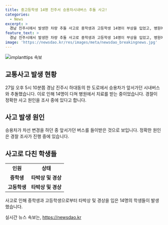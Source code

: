 ```yaml
---
title: 중고등학생 14명 진주서 승용차시내버스 추돌 사고!
categories:
  - News
excerpt: >
  경남 진주시에서 발생한 차량 추돌 사고로 중학생과 고등학생 14명이 부상을 입었고, 병원에서 치료를 받았습니다. 사고는 승용차가 차선 변경을 하던 중 앞서가던 버스를 들이받으며 발생한 것으로 파악되었으며, 경찰은 정확한 사고 원인을 조사 중입니다. (150자)
feature_text: >
  경남 진주시에서 발생한 차량 추돌 사고로 중학생과 고등학생 14명이 부상을 입었고, 병원에서 치료를 받았습니다. 사고는 승용차가 차선 변경을 하던 중 앞서가던 버스를 들이받으며 발생한 것으로 파악되었으며, 경찰은 정확한 사고 원인을 조사 중입니다. (150자)
image: 'https://newsdao.kr/res/images/meta/newsdao_breakingnews.jpg'
---
```


<p><img src="https://newsdao.kr/res/images/meta/newsdao_breakingnews.jpg" alt="implanttips 속보" /></p>

<h2 data-ke-size="size26">교통사고 발생 현황</h2>

<p data-ke-size="size16">27일 오후 5시 10분쯤 경남 진주시 하대동의 한 도로에서 승용차가 앞서가던 시내버스와 추돌했습니다. 이로 인해 14명이 다쳐 병원에서 치료를 받는 중이었습니다. 경찰이 정확한 사고 원인을 조사 중에 있다고 합니다.</p>

<h2 data-ke-size="size26">사고 발생 원인</h2>

<p data-ke-size="size16">승용차가 차선 변경을 하던 중 앞서가던 버스를 들이받은 것으로 보입니다. 정확한 원인은 경찰 조사가 진행 중에 있습니다.</p>

<h2 data-ke-size="size26">사고로 다친 학생들</h2>

<table>
  <tr>
    <td style="text-align: center; height: 17px;"><b>인원</b></td>
    <td style="text-align: center; height: 17px;"><b>상태</b></td>
  </tr>
  <tr>
    <td style="text-align: center; height: 17px;"><b>중학생</b></td>
    <td style="text-align: center; height: 17px;"><b>타박상 및 경상</b></td>
  </tr>
  <tr>
    <td style="text-align: center; height: 17px;"><b>고등학생</b></td>
    <td style="text-align: center; height: 17px;"><b>타박상 및 경상</b></td>
  </tr>
</table>

<p data-ke-size="size16">사고로 인해 중학생과 고등학생으로부터 타박상 및 경상을 입은 14명의 학생들이 발생했습니다.</p>
실시간 뉴스 속보는, <a href="https://newsdao.kr" rel="dofollow">https://newsdao.kr</a>


